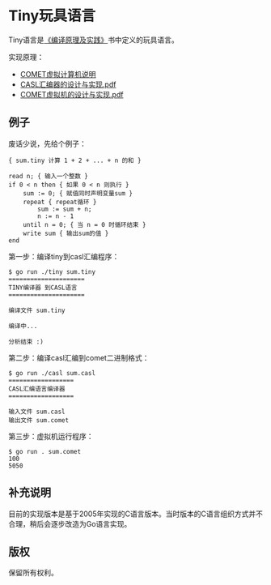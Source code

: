 # Tiny玩具语言

Tiny语言是[《编译原理及实践》](https://book.douban.com/subject/1088057/)书中定义的玩具语言。

实现原理：

- [COMET虚拟计算机说明](./pkg/spec/comet/README.md)
- [CASL汇编器的设计与实现.pdf](./docs/casl-assembler.pdf)
- [COMET虚拟机的设计与实现.pdf](./docs/comet-vm.pdf)

## 例子

废话少说，先给个例子：

```
{ sum.tiny 计算 1 + 2 + ... + n 的和 }

read n; { 输入一个整数 }
if 0 < n then { 如果 0 < n 则执行 }
    sum := 0; { 赋值同时声明变量sum }
    repeat { repeat循环 }
        sum := sum + n;
        n := n - 1
    until n = 0; { 当 n = 0 时循环结束 }
    write sum { 输出sum的值 }
end
```

第一步：编译tiny到casl汇编程序：

```
$ go run ./tiny sum.tiny
=====================
TINY编译器 到CASL语言
=====================

编译文件 sum.tiny

编译中...

分析结束 :)
```

第二步：编译casl汇编到comet二进制格式：

```
$ go run ./casl sum.casl
==================
CASL汇编语言编译器
==================

输入文件 sum.casl
输出文件 sum.comet
```

第三步：虚拟机运行程序：

```
$ go run . sum.comet
100
5050
```

## 补充说明

目前的实现版本是基于2005年实现的C语言版本。当时版本的C语言组织方式并不合理，稍后会逐步改造为Go语言实现。

## 版权

保留所有权利。
